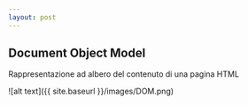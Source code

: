 ```yaml
---
layout: post
---
```


## Document Object Model
Rappresentazione ad albero del contenuto di una pagina HTML

![alt text]({{ site.baseurl }}/images/DOM.png)
